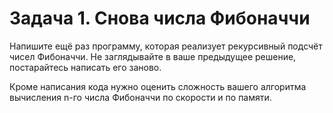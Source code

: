 # Задача 1. Снова числа Фибоначчи

Напишите ещё раз программу, которая реализует рекурсивный подсчёт чисел Фибоначчи. Не заглядывайте в ваше предыдущее решение, постарайтесь написать его заново.

Кроме написания кода нужно оценить сложность вашего алгоритма вычисления n-го числа Фибоначчи по скорости и по памяти.